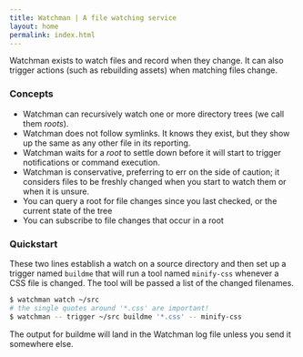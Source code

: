 ```yaml
---
title: Watchman | A file watching service
layout: home
permalink: index.html
---
```


Watchman exists to watch files and record when they change.  It can
also trigger actions (such as rebuilding assets) when matching files change.

### Concepts

 * Watchman can recursively watch one or more directory trees
   (we call them *roots*).
 * Watchman does not follow symlinks.  It knows they exist, but they show up
   the same as any other file in its reporting.
 * Watchman waits for a *root* to settle down before it will start
   to trigger notifications or command execution.
 * Watchman is conservative, preferring to err on the side of caution;
   it considers files to be freshly changed when you start to
   watch them or when it is unsure.
 * You can query a root for file changes since you last checked, or the
   current state of the tree
 * You can subscribe to file changes that occur in a root

### Quickstart

These two lines establish a watch on a source directory and then set up a
trigger named `buildme` that will run a tool named `minify-css` whenever a CSS
file is changed.  The tool will be passed a list of the changed filenames.

```bash
$ watchman watch ~/src
# the single quotes around '*.css' are important!
$ watchman -- trigger ~/src buildme '*.css' -- minify-css
```

The output for buildme will land in the Watchman log file unless you send it
somewhere else.
